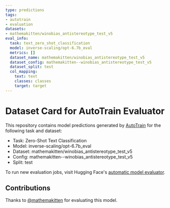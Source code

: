 ```yaml
---
type: predictions
tags:
- autotrain
- evaluation
datasets:
- mathemakitten/winobias_antistereotype_test_v5
eval_info:
  task: text_zero_shot_classification
  model: inverse-scaling/opt-6.7b_eval
  metrics: []
  dataset_name: mathemakitten/winobias_antistereotype_test_v5
  dataset_config: mathemakitten--winobias_antistereotype_test_v5
  dataset_split: test
  col_mapping:
    text: text
    classes: classes
    target: target
---
```

# Dataset Card for AutoTrain Evaluator

This repository contains model predictions generated by [AutoTrain](https://huggingface.co/autotrain) for the following task and dataset:

* Task: Zero-Shot Text Classification
* Model: inverse-scaling/opt-6.7b_eval
* Dataset: mathemakitten/winobias_antistereotype_test_v5
* Config: mathemakitten--winobias_antistereotype_test_v5
* Split: test

To run new evaluation jobs, visit Hugging Face's [automatic model evaluator](https://huggingface.co/spaces/autoevaluate/model-evaluator).

## Contributions

Thanks to [@mathemakitten](https://huggingface.co/mathemakitten) for evaluating this model.